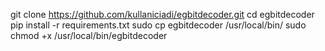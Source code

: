 git clone https://github.com/kullaniciadi/egbitdecoder.git
cd egbitdecoder
pip install -r requirements.txt
sudo cp egbitdecoder /usr/local/bin/
sudo chmod +x /usr/local/bin/egbitdecoder
